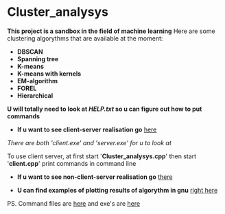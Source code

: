 # Cluster_analysys

**This project is a sandbox in the field of machine learning**
Here are some clustering algorythms that are available at the moment:
* **DBSCAN**
* **Spanning tree** 
* **K-means**
* **K-means with kernels**
* **EM-algorithm** 
* **FOREL** 
* **Hierarchical** 

**U will totally need to look at *HELP.txt* so u can figure out how to put commands**

* **If u want to see client-server realisation go** [here](https://github.com/dredddddd/Cluster_analysys/tree/main/Client_server) 

*There are both 'client.exe' and 'server.exe' for u to look at*

To use client server, at first start '**Cluster_analysys.cpp**' then start '**client.cpp**' print commands in command line

* **If u want to see non-client-server realisation go** [there](https://github.com/dredddddd/Cluster_analysys/tree/main/non_Client_server) 

* **U can find examples of plotting results of algorythm in gnu** [right here](https://github.com/dredddddd/Cluster_analysys/tree/main/EXAMPLES)

PS. Command files are [here](https://github.com/dredddddd/Cluster_analysys/tree/main/COMMAND%20FILES) and exe's are [here](https://github.com/dredddddd/Cluster_analysys/tree/main/EXE's%20(separated))
